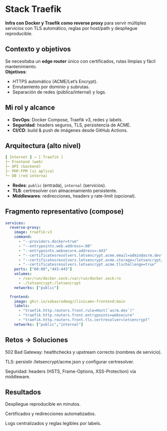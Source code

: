 # Stack Traefik

**Infra con Docker y Traefik como reverse proxy** para servir múltiples servicios con TLS automático, reglas por host/path y despliegue reproducible.

## Contexto y objetivos
Se necesitaba un **edge router** único con certificados, rutas limpias y fácil mantenimiento.  
**Objetivos**:
- HTTPS automático (ACME/Let’s Encrypt).
- Enrutamiento por dominio y subrutas.
- Separación de redes (pública/internal) y logs.

## Mi rol y alcance
- **DevOps**: Docker Compose, Traefik v3, redes y labels.
- **Seguridad**: headers seguros, TLS, persistencia de ACME.
- **CI/CD**: build & push de imágenes desde GitHub Actions.

## Arquitectura (alto nivel)
```yaml
[ Internet ] → [ Traefik ]
├─ Frontend (web)
├─ API (backend)
├─ PHP-FPM (si aplica)
└─ DB (red interna)
```


- **Redes**: `public` (entrada), `internal` (servicios).  
- **TLS**: certresolver con almacenamiento persistente.  
- **Middlewares**: redirecciones, headers y rate-limit (opcional).

## Fragmento representativo (compose)
```yaml
services:
  reverse-proxy:
    image: traefik:v3
    command:
      - "--providers.docker=true"
      - "--entrypoints.web.address=:80"
      - "--entrypoints.websecure.address=:443"
      - "--certificatesresolvers.letsencrypt.acme.email=admin@asrm.dev"
      - "--certificatesresolvers.letsencrypt.acme.storage=/letsencrypt/acme.json"
      - "--certificatesresolvers.letsencrypt.acme.tlschallenge=true"
    ports: ["80:80","443:443"]
    volumes:
      - /var/run/docker.sock:/var/run/docker.sock:ro
      - ./letsencrypt:/letsencrypt
    networks: ["public"]

  frontend:
    image: ghcr.io/sebasrodmag/clinicamv-frontend:main
    labels:
      - "traefik.http.routers.front.rule=Host(`asrm.dev`)"
      - "traefik.http.routers.front.entrypoints=websecure"
      - "traefik.http.routers.front.tls.certresolver=letsencrypt"
    networks: ["public","internal"]
```
## Retos → Soluciones

502 Bad Gateway: healthchecks y upstream correcto (nombres de servicio).

TLS: persistir /letsencrypt/acme.json y configurar certresolver.

Seguridad: headers (HSTS, Frame-Options, XSS-Protection) vía middleware.

## Resultados

Despliegue reproducible en minutos.

Certificados y redirecciones automatizados.

Logs centralizados y reglas legibles por labels.